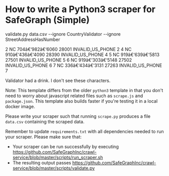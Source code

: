 # How to write a Python3 scraper for SafeGraph (Simple)

validate.py data.csv --ignore CountryValidator --ignore StreetAddressHasNumber


2    NC  704â€‘982â€‘6060  28001  INVALID_US_PHONE          2
4    NC  910â€‘436â€‘4090  28390  INVALID_US_PHONE          4
5    NC  919â€‘639â€‘5813  27501  INVALID_US_PHONE          5
6    NC  919â€‘303â€‘5148  27502  INVALID_US_PHONE          6
7    NC  336â€‘434â€‘3131  27263  INVALID_US_PHONE          7

Validator had a drink. I don't see these characters.




Note: This template differs from the older `python3` template in that you don't need to worry about javascript related files such as `scrape.js` and `package.json`. This template also builds faster if you're testing it in a local docker image.

Please write your scraper such that running `scrape.py` produces a file `data.csv` containing the scraped data.

Remember to update `requirements.txt` with all dependencies needed to run your scraper. 
Please make sure that:
* Your scraper can be run successfully by executing https://github.com/SafeGraphInc/crawl-service/blob/master/scripts/run_scraper.sh 
* The resulting output passes https://github.com/SafeGraphInc/crawl-service/blob/master/scripts/validate.py
